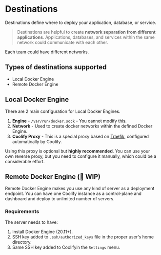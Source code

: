 # Destinations

Destinations define where to deploy your application, database, or service.
> Destinations are helpful to create **network separation from different applications**. Applications, databases, and services within the same network could communicate with each other.

Each team could have different networks.

## Types of destinations supported
- Local Docker Engine
- Remote Docker Engine

## Local Docker Engine
There are 2 main configuration for Local Docker Engines.
1. **Engine** - `/var/run/docker.sock` - You cannot modify this.
2. **Network** - Used to create docker networks within the defined Docker Engine.
3. **Coolify Proxy** - This is a special proxy based on [Traefik](https://traefik.io/traefik/), configured automatically by Coolify. 

Using this proxy is optional but **highly recommended**. You can use your own reverse proxy, but you need to configure it manually, which could be a considerable effort.


## Remote Docker Engine (🚧 WIP)
Remote Docker Engine makes you use any kind of server as a deployment endpoint. You can have one Coolify instance as a control-plane and dashboard and deploy to unlimited number of servers.

### Requirements
The server needs to have:
1. Install Docker Engine (20.11+).
2. SSH key added to `.ssh/authorized_keys` file in the proper user's home directory.
3. Same SSH key added to Coolifyin the `Settings` menu.
